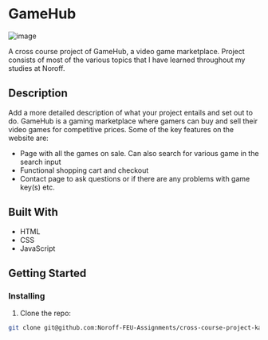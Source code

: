 # GameHub

![image](https://i.postimg.cc/sfTkWKxw/gamehub.jpg)

A cross course project of GameHub, a video game marketplace. Project consists of most of the various topics that I have learned throughout my studies at Noroff.

## Description

Add a more detailed description of what your project entails and set out to do.
GameHub is a gaming marketplace where gamers can buy and sell their video games for competitive prices. Some of the key features on the website are:

- Page with all the games on sale. Can also search for various game in the search input
- Functional shopping cart and checkout
- Contact page to ask questions or if there are any problems with game key(s) etc.

## Built With

- HTML
- CSS
- JavaScript

## Getting Started

### Installing

1. Clone the repo:

```bash
git clone git@github.com:Noroff-FEU-Assignments/cross-course-project-karlpnord.git
```
